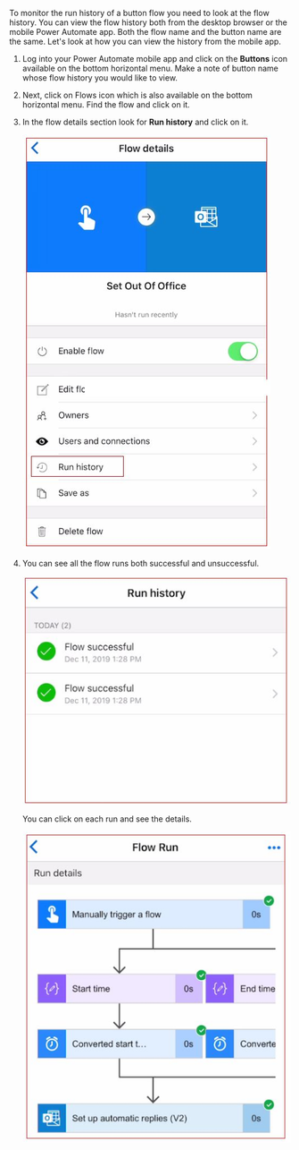To monitor the run history of a button flow you need to look at the flow
history. You can view the flow history both from the desktop browser or
the mobile Power Automate app. Both the flow name and the button name
are the same. Let's look at how you can view the history from the mobile
app.

1.  Log into your Power Automate mobile app and click on the **Buttons** icon available on the bottom horizontal menu. Make a note of button name whose flow history you would like to view.

1.  Next, click on Flows icon which is also available on the bottom horizontal menu. Find the flow and click on it.

1.  In the flow details section look for **Run history** and click on it.

    ![flow run history](../media/flow-run-history.jpg)

1.  You can see all the flow runs both successful and unsuccessful.

    ![flow run history](../media/flow-run-history2.jpg)

    You can click on each run and see the details.

    ![flow run details](../media/flow-run-details.jpg)
